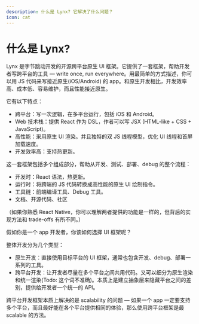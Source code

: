 ```yaml
---
description: 什么是 Lynx? 它解决了什么问题？
icon: cat
---
```


# 什么是 Lynx?

Lynx 是字节跳动开发的开源跨平台原生 UI 框架。它提供了一套框架，帮助开发者写跨平台的工具 — write once, run everywhere。用最简单的方式描述，你可以用 JS 代码来写接近原生(iOS/Android) 的 app。和原生开发相比，开发效率高、成本低、容易维护，而且性能接近原生。

它有以下特点：

* 跨平台：写一次逻辑，在多平台运行，包括 iOS 和 Android。
* Web 技术栈：提供 React 作为 DSL，作者可以写 JSX (HTML-like + CSS + JavaScript)。
* 高性能：采用原生 UI 渲染。并且独特的双 JS 线程模型，优化 UI 线程和首屏加载速度。
* 开发效率高：支持热更新。

这一套框架包括多个组成部分，帮助从开发、测试、部署、debug 的整个流程：

* 开发时：React 语法，热更新。
* 运行时：将跨端的 JS 代码转换成高性能的原生 UI 绘制指令。
* 工具链：前端编译工具、Debug 工具。
* 文档、开源代码、社区

（如果你熟悉 React Native，你可以理解两者提供的功能是一样的，但背后的实现方法和 trade-offs 有所不同。）



假如你是一个 app 开发者，你该如何选择 UI 框架呢？

整体开发分为几个类型：

* 原生开发：直接使用目标平台的 UI 框架，通常也包含开发、debug、部署一系列的工具。
* 跨平台开发：让开发者尽量在多个平台之间共用代码。又可以细分为原生渲染和统一渲染(Todo: 这个词不准确)。本质上是建立抽象层来隐藏平台之间的差别，提供给开发者一个统一的 API。

跨平台开发框架本质上解决的是 scalability 的问题 — 如果一个 app 一定要支持多个平台，而且最好能在各个平台提供相同的体验，那么使用跨平台框架是最 scalable 的方法。
